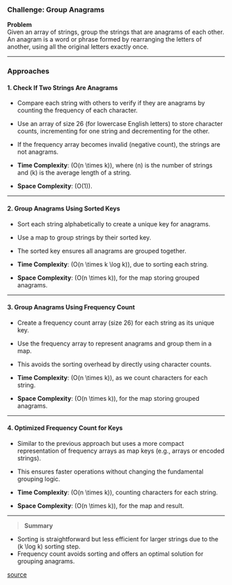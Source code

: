 ### Challenge: Group Anagrams

**Problem**  
Given an array of strings, group the strings that are anagrams of each other.  
An anagram is a word or phrase formed by rearranging the letters of another, using all the original letters exactly once.

---

### **Approaches**  

#### 1. **Check If Two Strings Are Anagrams**  
- Compare each string with others to verify if they are anagrams by counting the frequency of each character.  
- Use an array of size 26 (for lowercase English letters) to store character counts, incrementing for one string and decrementing for the other.  
- If the frequency array becomes invalid (negative count), the strings are not anagrams.  

- **Time Complexity**: \(O(n \times k)\), where \(n\) is the number of strings and \(k\) is the average length of a string.  
- **Space Complexity**: \(O(1)\).  

---

#### 2. **Group Anagrams Using Sorted Keys**  
- Sort each string alphabetically to create a unique key for anagrams.  
- Use a map to group strings by their sorted key.  
- The sorted key ensures all anagrams are grouped together.  

- **Time Complexity**: \(O(n \times k \log k)\), due to sorting each string.  
- **Space Complexity**: \(O(n \times k)\), for the map storing grouped anagrams.  

---

#### 3. **Group Anagrams Using Frequency Count**  
- Create a frequency count array (size 26) for each string as its unique key.  
- Use the frequency array to represent anagrams and group them in a map.  
- This avoids the sorting overhead by directly using character counts.  

- **Time Complexity**: \(O(n \times k)\), as we count characters for each string.  
- **Space Complexity**: \(O(n \times k)\), for the map storing grouped anagrams.  

---

#### 4. **Optimized Frequency Count for Keys**  
- Similar to the previous approach but uses a more compact representation of frequency arrays as map keys (e.g., arrays or encoded strings).  
- This ensures faster operations without changing the fundamental grouping logic.  

- **Time Complexity**: \(O(n \times k)\), counting characters for each string.  
- **Space Complexity**: \(O(n \times k)\), for the map and result.  

--- 

> **Summary**  
- Sorting is straightforward but less efficient for larger strings due to the \(k \log k\) sorting step.  
- Frequency count avoids sorting and offers an optimal solution for grouping anagrams.  


[source](https://leetcode.com/problems/group-anagrams/)